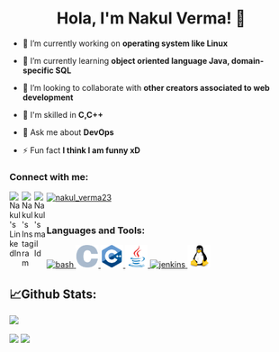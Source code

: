 <h1 align="center">Hola, I'm Nakul Verma! 👋</h1>

- 🔭 I’m currently working on **operating system like Linux**

- 🌱 I’m currently learning **object oriented language Java, domain-specific SQL**

- 👯 I’m looking to collaborate with **other creators associated to web development**

- 🤝 I'm skilled in **C,C++**

- 💬 Ask me about **DevOps**

- ⚡ Fun fact **I think I am funny xD**

<h3 align="left">Connect with me:</h3>
<p align="left">
<a href="https://twitter.com/Nakul_Verma2312" target="blank"><img align="center" src="https://cdn.jsdelivr.net/npm/simple-icons@3.0.1/icons/twitter.svg" alt="nakul_verma23" height="30" width="40" /></a>
<a href="https://www.linkedin.com/in/nakul-verma-2b25a4205/">
  <img align="left" alt="Nakul's LinkedIn" width="22px" src="https://raw.githubusercontent.com/peterthehan/peterthehan/master/assets/linkedin.svg" />
</a>
<a href="https://www.instagram.com/nakul.verma_23/">
  <img align="left" alt="Nakul's Instagram" width="22px" src="https://www.flaticon.com/svg/static/icons/svg/174/174855.svg" />
</a>
<a href="mailto: nakulverma2312@gmail.com">
  <img align="left" alt="Nakul's mail Id" width="22px" src="https://www.flaticon.com/svg/static/icons/svg/732/732200.svg" />
</a>
<br><br>
  
 <h3 align="left">Languages and Tools:</h3>
<p align="left"> <a href="https://www.gnu.org/software/bash/" target="_blank"> <img src="https://www.vectorlogo.zone/logos/gnu_bash/gnu_bash-icon.svg" alt="bash" width="40" height="40"/> </a> <a href="https://www.cprogramming.com/" target="_blank"> <img src="https://raw.githubusercontent.com/devicons/devicon/master/icons/c/c-original.svg" alt="c" width="40" height="40"/> </a> <a href="https://www.w3schools.com/cpp/" target="_blank"> <img src="https://raw.githubusercontent.com/devicons/devicon/master/icons/cplusplus/cplusplus-original.svg" alt="cplusplus" width="40" height="40"/> </a> <a href="https://www.java.com" target="_blank"> <img src="https://raw.githubusercontent.com/devicons/devicon/master/icons/java/java-original.svg" alt="java" width="40" height="40"/> </a> <a href="https://www.jenkins.io" target="_blank"> <img src="https://www.vectorlogo.zone/logos/jenkins/jenkins-icon.svg" alt="jenkins" width="40" height="40"/> </a> <a href="https://www.linux.org/" target="_blank"> <img src="https://raw.githubusercontent.com/devicons/devicon/master/icons/linux/linux-original.svg" alt="linux" width="40" height="40"/> </a> </p>


## 📈Github Stats:

<img src="https://github-readme-stats.vercel.app/api?username=nakul23721&&show_icons=true&title_color=ffffff&icon_color=bb2acf&text_color=daf7dc&bg_color=151515">

<img  src="https://github-readme-streak-stats.herokuapp.com/?user=nakul23721&theme=dracula&&show_icons=true&title_color=ffffff&icon_color=bb2acf&text_color=daf7dc&bg_color=151515">   <img  src="https://github-readme-stats.vercel.app/api/top-langs/?username=nakul23721&theme=dracula&&show_icons=true&title_color=ffffff&icon_color=bb2acf&text_color=daf7dc&bg_color=151515">






